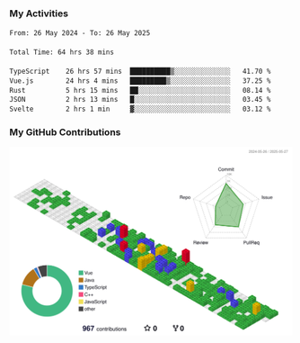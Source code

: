 ### My Activities

<!--START_SECTION:waka-->

```txt
From: 26 May 2024 - To: 26 May 2025

Total Time: 64 hrs 38 mins

TypeScript    26 hrs 57 mins  ██████████▒░░░░░░░░░░░░░░   41.70 %
Vue.js        24 hrs 4 mins   █████████▒░░░░░░░░░░░░░░░   37.25 %
Rust          5 hrs 15 mins   ██░░░░░░░░░░░░░░░░░░░░░░░   08.14 %
JSON          2 hrs 13 mins   █░░░░░░░░░░░░░░░░░░░░░░░░   03.45 %
Svelte        2 hrs 1 min     ▓░░░░░░░░░░░░░░░░░░░░░░░░   03.12 %
```

<!--END_SECTION:waka-->

### My GitHub Contributions

![](./profile-3d-contrib/profile-gitblock.svg)
